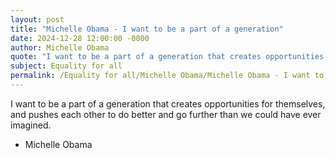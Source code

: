 ```yaml
---
layout: post
title: "Michelle Obama - I want to be a part of a generation"
date: 2024-12-28 12:00:00 -0000
author: Michelle Obama
quote: "I want to be a part of a generation that creates opportunities for themselves, and pushes each other to do better and go further than we could have ever imagined."
subject: Equality for all
permalink: /Equality for all/Michelle Obama/Michelle Obama - I want to be a part of a generation
---
```


I want to be a part of a generation that creates opportunities for themselves, and pushes each other to do better and go further than we could have ever imagined.

- Michelle Obama
